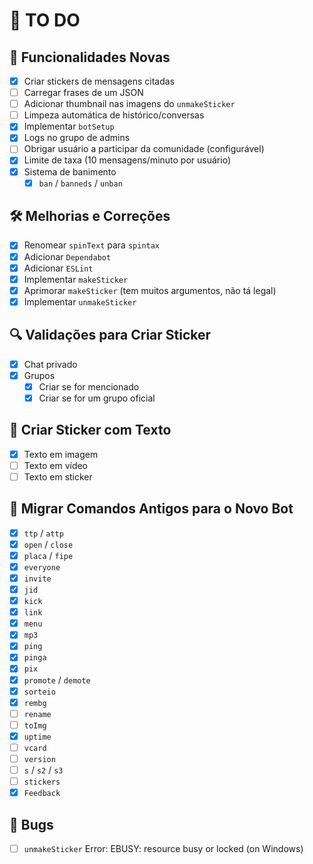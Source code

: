 # 📝 TO DO

## 🚀 Funcionalidades Novas

- [x] Criar stickers de mensagens citadas
- [ ] Carregar frases de um JSON
- [ ] Adicionar thumbnail nas imagens do `unmakeSticker`
- [ ] Limpeza automática de histórico/conversas
- [x] Implementar `botSetup`
- [x] Logs no grupo de admins
- [ ] Obrigar usuário a participar da comunidade (configurável)
- [x] Limite de taxa (10 mensagens/minuto por usuário)
- [x] Sistema de banimento
  - [x] `ban` / `banneds` / `unban`

## 🛠️ Melhorias e Correções

- [x] Renomear `spinText` para `spintax`
- [x] Adicionar `Dependabot`
- [x] Adicionar `ESLint`
- [x] Implementar `makeSticker`
- [x] Aprimorar `makeSticker` (tem muitos argumentos, não tá legal)
- [x] Implementar `unmakeSticker`

## 🔍 Validações para Criar Sticker

- [x] Chat privado
- [x] Grupos
  - [x] Criar se for mencionado
  - [x] Criar se for um grupo oficial

## 📝 Criar Sticker com Texto

- [x] Texto em imagem
- [ ] Texto em vídeo
- [ ] Texto em sticker

## 🔄 Migrar Comandos Antigos para o Novo Bot

- [x] `ttp` / `attp`
- [x] `open` / `close`
- [x] `placa` / `fipe`
- [x] `everyone`
- [x] `invite`
- [x] `jid`
- [x] `kick`
- [x] `link`
- [x] `menu`
- [x] `mp3`
- [x] `ping`
- [x] `pinga`
- [x] `pix`
- [x] `promote` / `demote`
- [x] `sorteio`
- [x] `rembg`
- [ ] `rename`
- [ ] `toImg`
- [x] `uptime`
- [ ] `vcard`
- [ ] `version`
- [ ] `s` / `s2` / `s3`
- [ ] `stickers`
- [x] `Feedback`

## 👾 Bugs

- [ ] `unmakeSticker` Error: EBUSY: resource busy or locked (on Windows)